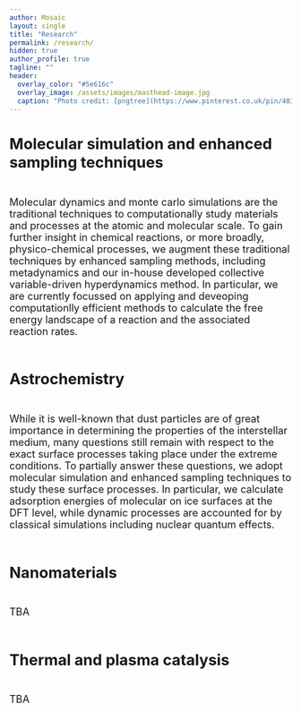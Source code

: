 ```yaml
---
author: Mosaic
layout: single
title: "Research"
permalink: /research/
hidden: true
author_profile: true
tagline: ""
header:
  overlay_color: "#5e616c"
  overlay_image: /assets/images/masthead-image.jpg
  caption: "Photo credit: [pngtree](https://www.pinterest.co.uk/pin/403283341624204549/)"
---
```


<html>
<head>
<style>
div.a {
  font-size: 15px;
}
div.b {
  font-size: large;
}
div.c {
  font-size: 150%;
}
</style>
</head>
<body>

<div class="b">
  <h2>Molecular simulation and enhanced sampling techniques</h2><br>
Molecular dynamics and monte carlo simulations are the traditional techniques to computationally study materials and processes at the atomic and molecular scale. To gain further insight in chemical reactions, or more broadly, physico-chemical processes, we augment these traditional techniques by enhanced sampling methods, including metadynamics and our in-house developed collective variable-driven hyperdynamics method. In particular, we are currently focussed on applying and deveoping computationlly efficient methods to calculate the free energy landscape of a reaction and the associated reaction rates.<br><br>

  <h2>Astrochemistry</h2><br>
While it is well-known that dust particles are of great importance in determining the properties of the interstellar medium, many questions still remain with respect to the exact surface processes taking place under the extreme conditions. To partially answer these questions, we adopt molecular simulation and enhanced sampling techniques to study these surface processes. In particular, we calculate adsorption energies of molecular on ice surfaces at the DFT level, while dynamic processes are accounted for by classical simulations including nuclear quantum effects.<br><br>

  <h2>Nanomaterials</h2><br>
TBA
<br><br>

  <h2>Thermal and plasma catalysis</h2><br>
TBA
<br><br>

</div>
